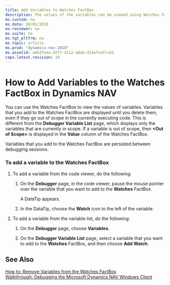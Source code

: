 ```yaml
---
title: Add Variables to Watches FactBox
description: The values of the variables can be viewed using Watches FactBox, and displayed until they are deleted, even if they go out of scope in the currently executing code.
ms.custom: na
ms.date: 10/01/2018
ms.reviewer: na
ms.suite: na
ms.tgt_pltfrm: na
ms.topic: article
ms.prod: "dynamics-nav-2018"
ms.assetid: adb2feaa-d2ff-4112-a8ab-d14afeafcc62
caps.latest.revision: 10
---
```

# How to Add Variables to the Watches FactBox in Dynamics NAV
You can use the Watches FactBox to view the values of variables. Variables that you add to the Watches FactBox are displayed until you delete them, even if they go out of scope in the currently executing code. This is different from the **Debugger Variable List** page, which displays only the variables that are currently in scope. If a variable is out of scope, then **\<Out of Scope>** is displayed in the **Value** column of the Watches FactBox.  
  
 Variables that you add to the Watches FactBox are persisted between debugging sessions.  
  
### To add a variable to the Watches FactBox  
  
1.  To add a variable from the code viewer, do the following:  
  
    1.  On the **Debugger** page, in the code viewer, pause the mouse pointer over the variable that you want to add to the **Watches** FactBox.  
  
         A DataTip appears.  
  
    2.  In the DataTip, choose the **Watch** icon to the left of the variable.  
  
2.  To add a variable from the variable list, do the following:  
  
    1.  On the **Debugger** page, choose **Variables**.  
  
    2.  On the **Debugger Variable List** page, select a variable that you want to add to the **Watches** FactBox, and then choose **Add Watch**.  
  
## See Also  
 [How to: Remove Variables from the Watches FactBox](How-to--Remove-Variables-from-the-Watches-FactBox.md)   
 [Walkthrough: Debugging the Microsoft Dynamics NAV Windows Client](Walkthrough--Debugging-the-Microsoft-Dynamics-NAV-Windows-Client.md)
